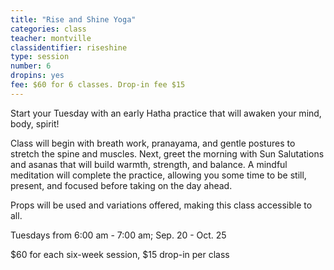 ```yaml
---
title: "Rise and Shine Yoga"
categories: class
teacher: montville
classidentifier: riseshine
type: session
number: 6
dropins: yes
fee: $60 for 6 classes. Drop-in fee $15
---
```

Start your Tuesday with an early Hatha practice that will awaken your mind, body, spirit!

Class will begin with breath work, pranayama, and gentle postures to stretch the spine and muscles. Next, greet the morning with Sun Salutations and asanas that will build warmth, strength, and balance. A mindful meditation will complete the practice, allowing you some time to be still, present, and focused before taking on the day ahead.

Props will be used and variations offered, making this class accessible to all.

Tuesdays from 6:00 am - 7:00 am; Sep. 20 - Oct. 25

$60 for each six-week session, $15 drop-in per class
